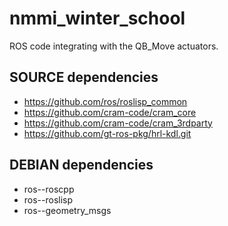 # nmmi_winter_school

ROS code integrating with the QB_Move actuators.

## SOURCE dependencies
- https://github.com/ros/roslisp_common
- https://github.com/cram-code/cram_core
- https://github.com/cram-code/cram_3rdparty
- https://github.com/gt-ros-pkg/hrl-kdl.git

## DEBIAN dependencies
- ros-<distro>-roscpp
- ros-<distro>-roslisp
- ros-<distro>-geometry_msgs



